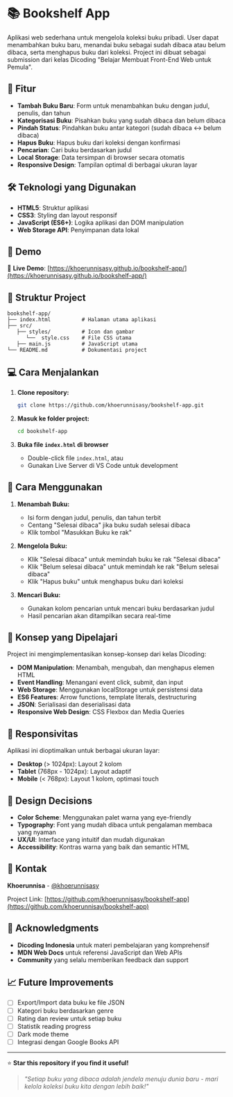 # 📚 Bookshelf App

Aplikasi web sederhana untuk mengelola koleksi buku pribadi. User dapat menambahkan buku baru, menandai buku sebagai sudah dibaca atau belum dibaca, serta menghapus buku dari koleksi. Project ini dibuat sebagai submission dari kelas Dicoding "Belajar Membuat Front-End Web untuk Pemula".

## 🌟 Fitur

- **Tambah Buku Baru**: Form untuk menambahkan buku dengan judul, penulis, dan tahun
- **Kategorisasi Buku**: Pisahkan buku yang sudah dibaca dan belum dibaca
- **Pindah Status**: Pindahkan buku antar kategori (sudah dibaca ↔ belum dibaca)
- **Hapus Buku**: Hapus buku dari koleksi dengan konfirmasi
- **Pencarian**: Cari buku berdasarkan judul
- **Local Storage**: Data tersimpan di browser secara otomatis
- **Responsive Design**: Tampilan optimal di berbagai ukuran layar

## 🛠️ Teknologi yang Digunakan

- **HTML5**: Struktur aplikasi
- **CSS3**: Styling dan layout responsif
- **JavaScript (ES6+)**: Logika aplikasi dan DOM manipulation
- **Web Storage API**: Penyimpanan data lokal

## 🚀 Demo

🔗 **Live Demo**: [https://khoerunnisasy.github.io/bookshelf-app/](https://khoerunnisasy.github.io/bookshelf-app/)

## 📁 Struktur Project

```
bookshelf-app/
├── index.html          # Halaman utama aplikasi
├── src/
   ├── styles/          # Icon dan gambar
      └──  style.css    # File CSS utama
   ├── main.js          # JavaScript utama
└── README.md           # Dokumentasi project
```

## 💻 Cara Menjalankan

1. **Clone repository:**
   ```bash
   git clone https://github.com/khoerunnisasy/bookshelf-app.git
   ```

2. **Masuk ke folder project:**
   ```bash
   cd bookshelf-app
   ```

3. **Buka file `index.html` di browser**
   - Double-click file `index.html`, atau
   - Gunakan Live Server di VS Code untuk development

## 📖 Cara Menggunakan

1. **Menambah Buku:**
   - Isi form dengan judul, penulis, dan tahun terbit
   - Centang "Selesai dibaca" jika buku sudah selesai dibaca
   - Klik tombol "Masukkan Buku ke rak"

2. **Mengelola Buku:**
   - Klik "Selesai dibaca" untuk memindah buku ke rak "Selesai dibaca"
   - Klik "Belum selesai dibaca" untuk memindah ke rak "Belum selesai dibaca"
   - Klik "Hapus buku" untuk menghapus buku dari koleksi

3. **Mencari Buku:**
   - Gunakan kolom pencarian untuk mencari buku berdasarkan judul
   - Hasil pencarian akan ditampilkan secara real-time

## 🎯 Konsep yang Dipelajari

Project ini mengimplementasikan konsep-konsep dari kelas Dicoding:
- **DOM Manipulation**: Menambah, mengubah, dan menghapus elemen HTML
- **Event Handling**: Menangani event click, submit, dan input
- **Web Storage**: Menggunakan localStorage untuk persistensi data
- **ES6 Features**: Arrow functions, template literals, destructuring
- **JSON**: Serialisasi dan deserialisasi data
- **Responsive Web Design**: CSS Flexbox dan Media Queries

## 📱 Responsivitas

Aplikasi ini dioptimalkan untuk berbagai ukuran layar:
- **Desktop** (> 1024px): Layout 2 kolom
- **Tablet** (768px - 1024px): Layout adaptif
- **Mobile** (< 768px): Layout 1 kolom, optimasi touch

## 🎨 Design Decisions

- **Color Scheme**: Menggunakan palet warna yang eye-friendly
- **Typography**: Font yang mudah dibaca untuk pengalaman membaca yang nyaman
- **UX/UI**: Interface yang intuitif dan mudah digunakan
- **Accessibility**: Kontras warna yang baik dan semantic HTML

## 📧 Kontak

**Khoerunnisa** - [@khoerunnisasy](https://github.com/khoerunnisasy)

Project Link: [https://github.com/khoerunnisasy/bookshelf-app](https://github.com/khoerunnisay/bookshelf-app)

## 🙏 Acknowledgments

- **Dicoding Indonesia** untuk materi pembelajaran yang komprehensif
- **MDN Web Docs** untuk referensi JavaScript dan Web APIs
- **Community** yang selalu memberikan feedback dan support

## 📈 Future Improvements

- [ ] Export/Import data buku ke file JSON
- [ ] Kategori buku berdasarkan genre
- [ ] Rating dan review untuk setiap buku
- [ ] Statistik reading progress
- [ ] Dark mode theme
- [ ] Integrasi dengan Google Books API

---

⭐ **Star this repository if you find it useful!**

> *"Setiap buku yang dibaca adalah jendela menuju dunia baru - mari kelola koleksi buku kita dengan lebih baik!"*
